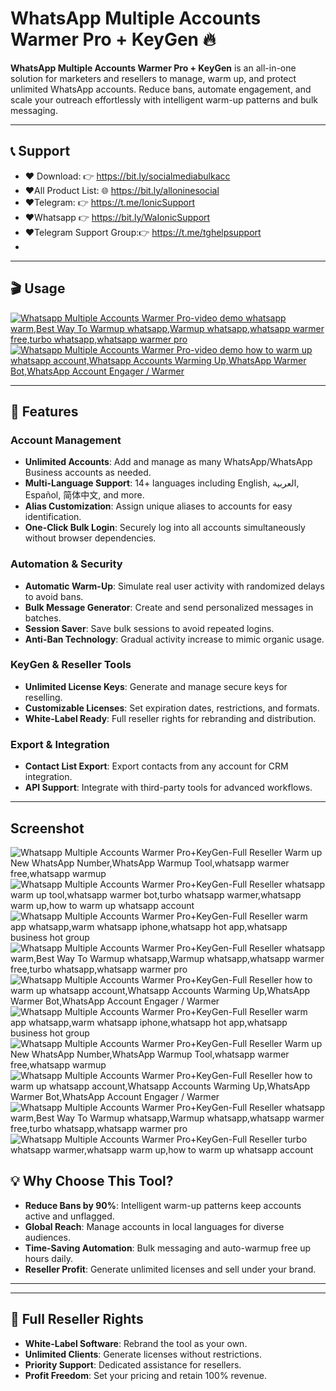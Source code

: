 # WhatsApp Multiple Accounts Warmer Pro + KeyGen 🔥

**WhatsApp Multiple Accounts Warmer Pro + KeyGen** is an all-in-one solution for marketers and resellers to manage, warm up, and protect unlimited WhatsApp accounts. Reduce bans, automate engagement, and scale your outreach effortlessly with intelligent warm-up patterns and bulk messaging.

---

## 📞 Support
- ❤️ Download: 👉 https://bit.ly/socialmediabulkacc
- ❤️All Product List: 🌐 https://bit.ly/alloninesocial
- ❤️Telegram:           👉 https://t.me/IonicSupport   
- ❤️Whatsapp          👉 https://bit.ly/WaIonicSupport
- ❤️Telegram Support Group:👉 https://t.me/tghelpsupport
- 
---

## 🎬 Usage
<a href="https://youtu.be/2TJpSRQDKqA">
  <img src="https://i.ibb.co/xzxBQWw/ytbdemo.png" alt="Whatsapp Multiple Accounts Warmer Pro-video demo whatsapp warm,Best Way To Warmup whatsapp,Warmup whatsapp,whatsapp warmer free,turbo whatsapp,whatsapp warmer pro" />
</a>
<a href="https://youtu.be/2TJpSRQDKqA">
  <img src="https://i.ibb.co/S0yZv2r/watchbtn.jpg" alt="Whatsapp Multiple Accounts Warmer Pro-video demo how to warm up whatsapp account,Whatsapp Accounts Warming Up,WhatsApp Warmer Bot,WhatsApp Account Engager / Warmer" />
</a>
   
---

## 🚀 Features

### **Account Management**
- **Unlimited Accounts**: Add and manage as many WhatsApp/WhatsApp Business accounts as needed.
- **Multi-Language Support**: 14+ languages including English, العربية, Español, 简体中文, and more.
- **Alias Customization**: Assign unique aliases to accounts for easy identification.
- **One-Click Bulk Login**: Securely log into all accounts simultaneously without browser dependencies.

### **Automation & Security**
- **Automatic Warm-Up**: Simulate real user activity with randomized delays to avoid bans.
- **Bulk Message Generator**: Create and send personalized messages in batches.
- **Session Saver**: Save bulk sessions to avoid repeated logins.
- **Anti-Ban Technology**: Gradual activity increase to mimic organic usage.

### **KeyGen & Reseller Tools**
- **Unlimited License Keys**: Generate and manage secure keys for reselling.
- **Customizable Licenses**: Set expiration dates, restrictions, and formats.
- **White-Label Ready**: Full reseller rights for rebranding and distribution.

### **Export & Integration**
- **Contact List Export**: Export contacts from any account for CRM integration.
- **API Support**: Integrate with third-party tools for advanced workflows.

---

## Screenshot
<img src="https://i.ibb.co/ssT6ZrY/01.png" alt="Whatsapp Multiple Accounts Warmer Pro+KeyGen-Full Reseller Warm up New WhatsApp Number,WhatsApp Warmup Tool,whatsapp warmer free,whatsapp warmup" />
<img src="https://i.ibb.co/gVJTZfM/02.png" alt="Whatsapp Multiple Accounts Warmer Pro+KeyGen-Full Reseller whatsapp warm up tool,whatsapp warmer bot,turbo whatsapp warmer,whatsapp warm up,how to warm up whatsapp account" />
<img src="https://i.ibb.co/Xsn8pv5/03.png" alt="Whatsapp Multiple Accounts Warmer Pro+KeyGen-Full Reseller warm app whatsapp,warm whatsapp iphone,whatsapp hot app,whatsapp business hot group" />
<img src="https://i.ibb.co/4NV0dW2/04.png" alt="Whatsapp Multiple Accounts Warmer Pro+KeyGen-Full Reseller whatsapp warm,Best Way To Warmup whatsapp,Warmup whatsapp,whatsapp warmer free,turbo whatsapp,whatsapp warmer pro" />
<img src="https://i.ibb.co/S6Q5zsy/05.png" alt="Whatsapp Multiple Accounts Warmer Pro+KeyGen-Full Reseller how to warm up whatsapp account,Whatsapp Accounts Warming Up,WhatsApp Warmer Bot,WhatsApp Account Engager / Warmer" />
<img src="https://i.ibb.co/mSfgRqr/06.png" alt="Whatsapp Multiple Accounts Warmer Pro+KeyGen-Full Reseller warm app whatsapp,warm whatsapp iphone,whatsapp hot app,whatsapp business hot group" />
<img src="https://i.ibb.co/Zhgd7bN/07.png" alt="Whatsapp Multiple Accounts Warmer Pro+KeyGen-Full Reseller Warm up New WhatsApp Number,WhatsApp Warmup Tool,whatsapp warmer free,whatsapp warmup" />
<img src="https://i.ibb.co/Tmbm8wG/08.png" alt="Whatsapp Multiple Accounts Warmer Pro+KeyGen-Full Reseller how to warm up whatsapp account,Whatsapp Accounts Warming Up,WhatsApp Warmer Bot,WhatsApp Account Engager / Warmer" />
<img src="https://i.ibb.co/WkVQh1P/09.png" alt="Whatsapp Multiple Accounts Warmer Pro+KeyGen-Full Reseller whatsapp warm,Best Way To Warmup whatsapp,Warmup whatsapp,whatsapp warmer free,turbo whatsapp,whatsapp warmer pro" />
<img src="https://i.ibb.co/QMJ8WmT/10.png" alt="Whatsapp Multiple Accounts Warmer Pro+KeyGen-Full Reseller turbo whatsapp warmer,whatsapp warm up,how to warm up whatsapp account" />


## 💡 Why Choose This Tool?
- **Reduce Bans by 90%**: Intelligent warm-up patterns keep accounts active and unflagged.
- **Global Reach**: Manage accounts in local languages for diverse audiences.
- **Time-Saving Automation**: Bulk messaging and auto-warmup free up hours daily.
- **Reseller Profit**: Generate unlimited licenses and sell under your brand.

---


---

## 💼 Full Reseller Rights
- **White-Label Software**: Rebrand the tool as your own.
- **Unlimited Clients**: Generate licenses without restrictions.
- **Priority Support**: Dedicated assistance for resellers.
- **Profit Freedom**: Set your pricing and retain 100% revenue.





